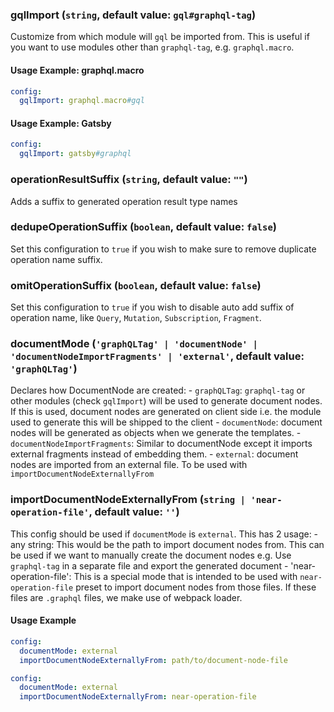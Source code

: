 
### gqlImport (`string`, default value: `gql#graphql-tag`)

Customize from which module will `gql` be imported from. This is useful if you want to use modules other than `graphql-tag`, e.g. `graphql.macro`.


#### Usage Example: graphql.macro

```yml
config:
  gqlImport: graphql.macro#gql
```
#### Usage Example: Gatsby

```yml
config:
  gqlImport: gatsby#graphql
```

### operationResultSuffix (`string`, default value: `""`)

Adds a suffix to generated operation result type names




### dedupeOperationSuffix (`boolean`, default value: `false`)

Set this configuration to `true` if you wish to make sure to remove duplicate operation name suffix.




### omitOperationSuffix (`boolean`, default value: `false`)

Set this configuration to `true` if you wish to disable auto add suffix of operation name, like `Query`, `Mutation`, `Subscription`, `Fragment`.




### documentMode (`'graphQLTag' | 'documentNode' | 'documentNodeImportFragments' | 'external'`, default value: `'graphQLTag'`)

Declares how DocumentNode are created: - `graphQLTag`: `graphql-tag` or other modules (check `gqlImport`) will be used to generate document nodes. If this is used, document nodes are generated on client side i.e. the module used to generate this will be shipped to the client - `documentNode`: document nodes will be generated as objects when we generate the templates. - `documentNodeImportFragments`: Similar to documentNode except it imports external fragments instead of embedding them. - `external`: document nodes are imported from an external file. To be used with `importDocumentNodeExternallyFrom`




### importDocumentNodeExternallyFrom (`string | 'near-operation-file'`, default value: `''`)

This config should be used if `documentMode` is `external`. This has 2 usage: - any string: This would be the path to import document nodes from. This can be used if we want to manually create the document nodes e.g. Use `graphql-tag` in a separate file and export the generated document - 'near-operation-file': This is a special mode that is intended to be used with `near-operation-file` preset to import document nodes from those files. If these files are `.graphql` files, we make use of webpack loader.


#### Usage Example

```yml
config:
  documentMode: external
  importDocumentNodeExternallyFrom: path/to/document-node-file
```

```yml
config:
  documentMode: external
  importDocumentNodeExternallyFrom: near-operation-file
```

